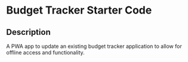 # Budget Tracker Starter Code
## Description
A PWA app to update an existing budget tracker application to allow for offline access and functionality.
